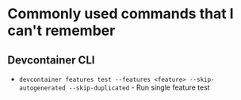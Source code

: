 # Commonly used commands that I can't remember

## Devcontainer CLI

- `devcontainer features test --features <feature> --skip-autogenerated --skip-duplicated` - Run single feature test
